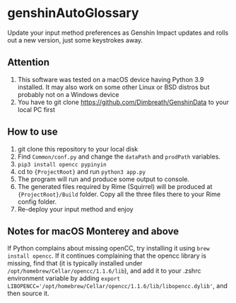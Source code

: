 # genshinAutoGlossary

Update your input method preferences as Genshin Impact updates and rolls out a new version, just some keystrokes away.

## Attention

1. This software was tested on a macOS device having Python 3.9 installed. It may also work on some other Linux or BSD distros but probably not on a Windows device
2. You have to git clone <https://github.com/Dimbreath/GenshinData> to your local PC first

## How to use

1. git clone this repository to your local disk
2. Find `Common/conf.py` and change the `dataPath` and `prodPath` variables.
3. `pip3 install opencc pypinyin`
4. cd to `{ProjectRoot}` and run `python3 app.py`
5. The program will run and produce some output to console.
6. The generated files required by Rime (Squirrel) will be produced at `{ProjectRoot}/Build` folder. Copy all the three files there to your Rime config folder.
7. Re-deploy your input method and enjoy

## Notes for macOS Monterey and above

If Python complains about missing openCC, try installing it using 
`brew install opencc`. If it continues complaining that the opencc library 
is missing, find that (it is typically installed under 
`/opt/homebrew/Cellar/opencc/1.1.6/lib`), and add it to your .zshrc 
environment variable by adding `export 
LIBOPENCC='/opt/homebrew/Cellar/opencc/1.1.6/lib/libopencc.dylib'`, and 
then source it.

